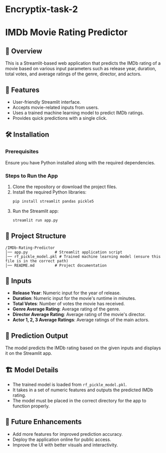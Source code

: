 # Encryptix-task-2

# IMDb Movie Rating Predictor

## 📌 Overview
This is a Streamlit-based web application that predicts the IMDb rating of a movie based on various input parameters such as release year, duration, total votes, and average ratings of the genre, director, and actors.

## 🚀 Features
- User-friendly Streamlit interface.
- Accepts movie-related inputs from users.
- Uses a trained machine learning model to predict IMDb ratings.
- Provides quick predictions with a single click.

## 🛠️ Installation

### Prerequisites
Ensure you have Python installed along with the required dependencies.

### Steps to Run the App
1. Clone the repository or download the project files.
2. Install the required Python libraries:
   ```bash
   pip install streamlit pandas pickle5
   ```
3. Run the Streamlit app:
   ```bash
   streamlit run app.py
   ```

## 📂 Project Structure
```
/IMDb-Rating-Predictor
│── app.py            # Streamlit application script
│── rf_pickle_model.pkl # Trained machine learning model (ensure this file is in the correct path)
│── README.md         # Project documentation
```

## 🔢 Inputs
- **Release Year**: Numeric input for the year of release.
- **Duration**: Numeric input for the movie's runtime in minutes.
- **Total Votes**: Number of votes the movie has received.
- **Genre Average Rating**: Average rating of the genre.
- **Director Average Rating**: Average rating of the movie's director.
- **Actor 1, 2, 3 Average Ratings**: Average ratings of the main actors.

## 🎯 Prediction Output
The model predicts the IMDb rating based on the given inputs and displays it on the Streamlit app.

## 🏗️ Model Details
- The trained model is loaded from `rf_pickle_model.pkl`.
- It takes in a set of numeric features and outputs the predicted IMDb rating.
- The model must be placed in the correct directory for the app to function properly.

## 🤖 Future Enhancements
- Add more features for improved prediction accuracy.
- Deploy the application online for public access.
- Improve the UI with better visuals and interactivity.

